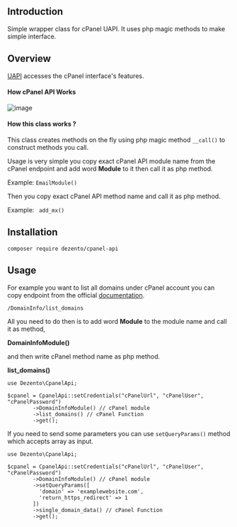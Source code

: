 ## Introduction

Simple wrapper class for cPanel UAPI. It uses php magic methods to make simple interface.

## Overview

[UAPI](https://api.docs.cpanel.net/cpanel/introduction/) accesses the cPanel interface's features. 

#### How cPanel API Works


![image](https://user-images.githubusercontent.com/15669109/115955664-37cda200-a4f8-11eb-983c-39de9dc281a0.png)

#### How this class works ?

This class creates methods on the fly using php magic method ```__call()``` to construct methods you call. 

Usage is very simple you copy exact cPanel API module name from the cPanel endpoint and add word **Module** to it then call it as php method.

Example:
```EmailModule()```

Then you copy exact cPanel API method name and call it as php method.

Example:
``` add_mx()```

## Installation
```
composer require dezento/cpanel-api
```

## Usage


For example you want to list all domains under cPanel account you can copy 
endpoint from the official [documentation](https://api.docs.cpanel.net/openapi/cpanel/operation/list_domains/).

```
/DomainInfo/list_domains
```

All you need to do then is to add word **Module** to the module name and call it as method,

 **DomainInfoModule()**

and then write cPanel method name as php method.

**list_domains()**

```
use Dezento\CpanelApi;

$cpanel = CpanelApi::setCredentials("cPanelUrl", "cPanelUser", "cPanelPassword")
        ->DomainInfoModule() // cPanel module
        ->list_domains() // cPanel Function
        ->get();
```

If you need to send some parameters you can use ```setQueryParams()``` method
which accepts array as input.
```
use Dezento\CpanelApi;

$cpanel = CpanelApi::setCredentials("cPanelUrl", "cPanelUser", "cPanelPassword")
        ->DomainInfoModule() // cPanel module
        ->setQueryParams([
          'domain' => 'examplewebsite.com',
          'return_https_redirect' => 1 
        ])
        ->single_domain_data() // cPanel Function
        ->get();
```

